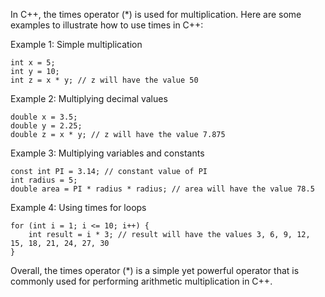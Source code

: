 In C++, the times operator (*) is used for multiplication. Here are some examples to illustrate how to use times in C++:

Example 1: Simple multiplication
```
int x = 5;
int y = 10;
int z = x * y; // z will have the value 50
```

Example 2: Multiplying decimal values
```
double x = 3.5;
double y = 2.25;
double z = x * y; // z will have the value 7.875
```

Example 3: Multiplying variables and constants
```
const int PI = 3.14; // constant value of PI
int radius = 5;
double area = PI * radius * radius; // area will have the value 78.5
```

Example 4: Using times for loops
```
for (int i = 1; i <= 10; i++) {
    int result = i * 3; // result will have the values 3, 6, 9, 12, 15, 18, 21, 24, 27, 30
}
```

Overall, the times operator (*) is a simple yet powerful operator that is commonly used for performing arithmetic multiplication in C++.